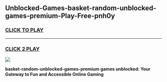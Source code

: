 
## Unblocked-Games-basket-random-unblocked-games-premium-Play-Free-pnh0y
<h3>
<a href="https://premium76.site?title=basket-random-unblocked-games-premium&ref=15A">CLICK TO PLAY</a></h3>
<hr>

<h3>
<a href="https://premium76.site?title=basket-random-unblocked-games-premium&ref=15A">CLICK 2 PLAY</a>
  
</h3>

<a href="https://premium76.site?title=basket-random-unblocked-games-premium&ref=15A"><img src="https://clearcache.store/games.png"></a>


**basket-random-unblocked-games-premium games unblocked: Your Gateway to Fun and Accessible Online Gaming**
